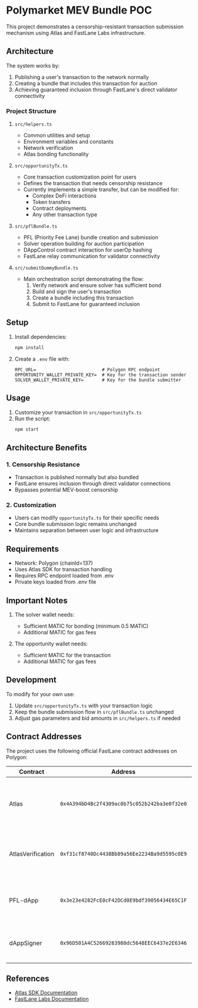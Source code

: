 # Polymarket MEV Bundle POC

This project demonstrates a censorship-resistant transaction submission mechanism using Atlas and FastLane Labs infrastructure.

## Architecture

The system works by:
1. Publishing a user's transaction to the network normally
2. Creating a bundle that includes this transaction for auction
3. Achieving guaranteed inclusion through FastLane's direct validator connectivity

### Project Structure

1. `src/helpers.ts`
   - Common utilities and setup
   - Environment variables and constants
   - Network verification
   - Atlas bonding functionality

2. `src/opportunityTx.ts`
   - Core transaction customization point for users
   - Defines the transaction that needs censorship resistance
   - Currently implements a simple transfer, but can be modified for:
     * Complex DeFi interactions
     * Token transfers
     * Contract deployments
     * Any other transaction type

3. `src/pflBundle.ts`
   - PFL (Priority Fee Lane) bundle creation and submission
   - Solver operation building for auction participation
   - DAppControl contract interaction for userOp hashing
   - FastLane relay communication for validator connectivity

4. `src/submitDummyBundle.ts`
   - Main orchestration script demonstrating the flow:
     1. Verify network and ensure solver has sufficient bond
     2. Build and sign the user's transaction
     3. Create a bundle including this transaction
     4. Submit to FastLane for guaranteed inclusion

## Setup

1. Install dependencies:
   ```bash
   npm install
   ```

2. Create a `.env` file with:
   ```
   RPC_URL=                         # Polygon RPC endpoint
   OPPORTUNITY_WALLET_PRIVATE_KEY=  # Key for the transaction sender
   SOLVER_WALLET_PRIVATE_KEY=       # Key for the bundle submitter
   ```

## Usage

1. Customize your transaction in `src/opportunityTx.ts`
2. Run the script:
   ```bash
   npm start
   ```

## Architecture Benefits

### 1. Censorship Resistance
- Transaction is published normally but also bundled
- FastLane ensures inclusion through direct validator connections
- Bypasses potential MEV-boost censorship

### 2. Customization
- Users can modify `opportunityTx.ts` for their specific needs
- Core bundle submission logic remains unchanged
- Maintains separation between user logic and infrastructure

## Requirements

- Network: Polygon (chainId=137)
- Uses Atlas SDK for transaction handling
- Requires RPC endpoint loaded from .env
- Private keys loaded from .env file

## Important Notes

1. The solver wallet needs:
   - Sufficient MATIC for bonding (minimum 0.5 MATIC)
   - Additional MATIC for gas fees

2. The opportunity wallet needs:
   - Sufficient MATIC for the transaction
   - Additional MATIC for gas fees

## Development

To modify for your own use:
1. Update `src/opportunityTx.ts` with your transaction logic
2. Keep the bundle submission flow in `src/pflBundle.ts` unchanged
3. Adjust gas parameters and bid amounts in `src/helpers.ts` if needed

## Contract Addresses

The project uses the following official FastLane contract addresses on Polygon:

| Contract | Address | Description |
|----------|---------|-------------|
| Atlas | `0x4A394bD4Bc2f4309ac0b75c052b242ba3e0f32e0` | Main contract handling bundle execution and MEV auction logic |
| AtlasVerification | `0xf31cf8740Dc4438Bb89a56Ee2234Ba9d5595c0E9` | Handles EIP-712 signature verification for solver operations |
| PFL-dApp | `0x3e23e4282FcE0cF42DCd0E9bdf39056434E65C1F` | Manages opportunity transaction processing and userOp generation |
| dAppSigner | `0x96D501A4C52669283980dc5648EEC6437e2E6346` | Authorized signer for the DAppControl contract |

## References

- [Atlas SDK Documentation](https://fastlane-labs.gitbook.io/polygon-fastlane/searcher-guides/atlas-sdks)
- [FastLane Labs Documentation](https://fastlane-labs.gitbook.io/polygon-fastlane) 